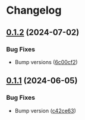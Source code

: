 # Changelog

## [0.1.2](https://github.com/lukso-network/tools-data-providers/compare/data-provider-cascade-v0.1.1...data-provider-cascade-v0.1.2) (2024-07-02)


### Bug Fixes

* Bump versions ([6c00cf2](https://github.com/lukso-network/tools-data-providers/commit/6c00cf28a8b9413224f15fa5cfd12779d89ad32c))

## [0.1.1](https://github.com/lukso-network/tools-data-providers/compare/data-provider-cascade-v0.1.0...data-provider-cascade-v0.1.1) (2024-06-05)


### Bug Fixes

* Bump version ([c42ce63](https://github.com/lukso-network/tools-data-providers/commit/c42ce631a940988b37ce65b762e20f54770b4806))
